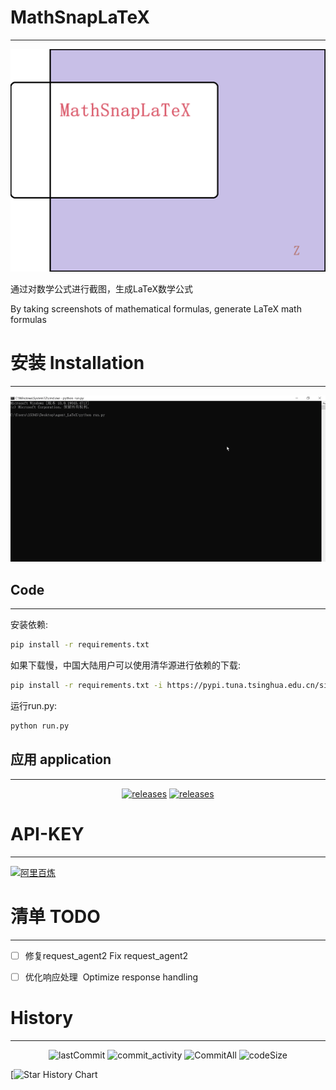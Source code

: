 # MathSnapLaTeX
---
![demo.gif](MD/image/logo.png)

通过对数学公式进行截图，生成LaTeX数学公式

By taking screenshots of mathematical formulas, generate LaTeX math formulas


# 安装 Installation
---
![demo.gif](MD/image/demo.gif)

## Code
---
安装依赖:

   ```bash
   pip install -r requirements.txt 
   ```

如果下载慢，中国大陆用户可以使用清华源进行依赖的下载:

  ```bash
  pip install -r requirements.txt -i https://pypi.tuna.tsinghua.edu.cn/simple/
  ```

运行run.py:

   ```bash
   python run.py
   ```


## 应用 application
---
  <p align="center">
        <a href="https://gitee.com/FYOUZI/MathSnapLaTeX/releases"><img src='https://img.shields.io/badge/Gitee-%E4%B8%8B%E8%BD%BD-red' alt='releases'></a>
        <a href='https://github.com/J-LingShan/MathSnapLaTeX/releases'><img src='https://img.shields.io/badge/GitHub-download-red' alt='releases'></a>
  </p>


# API-KEY
---
[![阿里百炼](https://img.shields.io/badge/%E9%98%BF%E9%87%8C%E7%99%BE%E7%82%BC-API_KEY-red)](https://bailian.console.aliyun.com/?apiKey=1#/api-key-center)


# 清单 TODO
---
- [ ] 修复request_agent2  Fix request_agent2

- [ ] 优化响应处理  Optimize response handling



# History
---

<p align="center">
    <img src='https://img.shields.io/github/last-commit/J-LingShan/MathSnapLaTeX' alt='lastCommit'>
     <img src='https://img.shields.io/github/commit-activity/m/J-LingShan/MathSnapLaTeX?color=yellow' alt='commit_activity'>
     <img src='https://img.shields.io/github/commit-activity/t/J-LingShan/MathSnapLaTeX?color=red
' alt='CommitAll'>
     <img src='https://img.shields.io/github/languages/code-size/J-LingShan/MathSnapLaTeX.svg?style=flat-square' alt='codeSize'>
  </p>

[![Star History Chart](https://api.star-history.com/svg?repos=J-LingShan/MathSnapLaTeX&type=Date)
